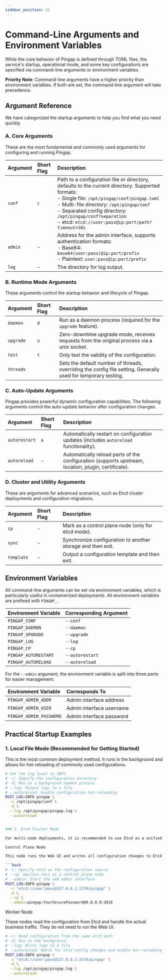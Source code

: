 ```yaml
---
sidebar_position: 21
---
```


# Command-Line Arguments and Environment Variables

While the core behavior of Pingap is defined through TOML files, the service's startup, operational mode, and some key configurations are specified via command-line arguments or environment variables.

**Priority Note**: Command-line arguments have a higher priority than environment variables. If both are set, the command-line argument will take precedence.

## Argument Reference

We have categorized the startup arguments to help you find what you need quickly.

### A. Core Arguments

These are the most fundamental and commonly used arguments for configuring and running Pingap.

| Argument | Short Flag | Description                                                                                                                                                                                                                                                                                                                   |
| :------- | :--------- | :---------------------------------------------------------------------------------------------------------------------------------------------------------------------------------------------------------------------------------------------------------------------------------------------------------------------------- |
| `conf`   | `c`        | Path to a configuration file or directory, defaults to the current directory. Supported formats:<br />- Single file: `/opt/pingap/conf/pingap.toml`<br />- Multi-file directory: `/opt/pingap/conf`<br />- Separated config directory: `/opt/pingap/conf?separation`<br />- etcd: `etcd://user:pass@ip:port/path?timeout=10s` |
| `admin`  | -          | Address for the admin interface, supports authentication formats:<br />- Base64: `base64(user:pass)@ip:port/prefix`<br />- Plaintext: `user:pass@ip:port/prefix`                                                                                                                                                              |
| `log`    | -          | The directory for log output.                                                                                                                                                                                                                                                                                                 |

### B. Runtime Mode Arguments

These arguments control the startup behavior and lifecycle of Pingap.

| Argument  | Short Flag | Description                                                                                                   |
| :-------- | :--------- | :------------------------------------------------------------------------------------------------------------ |
| `daemon`  | `d`        | Run as a daemon process (required for the `upgrade` feature).                                                 |
| `upgrade` | `u`        | Zero-downtime upgrade mode, receives requests from the original process via a unix socket.                    |
| `test`    | `t`        | Only test the validity of the configuration.                                                                  |
| `threads` |            | Sets the default number of threads, overriding the config file setting. Generally used for temporary testing. |

### C. Auto-Update Arguments

Pingap provides powerful dynamic configuration capabilities. The following arguments control the auto-update behavior after configuration changes.

| Argument      | Short Flag | Description                                                                                         |
| :------------ | :--------- | :-------------------------------------------------------------------------------------------------- |
| `autorestart` | `a`        | Automatically restart on configuration updates (includes `autoreload` functionality).               |
| `autoreload`  | -          | Automatically reload parts of the configuration (supports upstream, location, plugin, certificate). |

### D. Cluster and Utility Arguments

These are arguments for advanced scenarios, such as Etcd cluster deployments and configuration migrations.

| Argument   | Short Flag | Description                                                 |
| :--------- | :--------- | :---------------------------------------------------------- |
| `cp`       | -          | Mark as a control plane node (only for etcd mode).          |
| `sync`     | -          | Synchronize configuration to another storage and then exit. |
| `template` | -          | Output a configuration template and then exit.              |

## Environment Variables

All command-line arguments can be set via environment variables, which is particularly useful in containerized deployments. All environment variables are prefixed with `PINGAP_`.

| Environment Variable | Corresponding Argument |
| :------------------- | :--------------------- |
| `PINGAP_CONF`        | `--conf`               |
| `PINGAP_DAEMON`      | `--daemon`             |
| `PINGAP_UPGRADE`     | `--upgrade`            |
| `PINGAP_LOG`         | `--log`                |
| `PINGAP_CP`          | `--cp`                 |
| `PINGAP_AUTORESTART` | `--autorestart`        |
| `PINGAP_AUTORELOAD`  | `--autoreload`         |

For the `--admin` argument, the environment variable is split into three parts for easier management:

| Environment Variable    | Corresponds To           |
| :---------------------- | :----------------------- |
| `PINGAP_ADMIN_ADDR`     | Admin interface address  |
| `PINGAP_ADMIN_USER`     | Admin interface username |
| `PINGAP_ADMIN_PASSWORD` | Admin interface password |

## Practical Startup Examples

### 1. Local File Mode (Recommended for Getting Started)

This is the most common deployment method. It runs in the background and allows for hot-reloading of commonly used configurations.

```bash
# Set the log level to INFO
# -c: Specify the configuration directory
# -d: Run as a background daemon process
# --log: Output logs to a file
# --autoreload: Enable configuration hot-reloading
RUST_LOG=INFO pingap \
  -c /opt/pingap/conf \
  -d \
  --log /opt/pingap/pingap.log \
  --autoreload


### 2. Etcd Cluster Mode

For multi-node deployments, it is recommended to use Etcd as a unified configuration center and to separate the control plane nodes from the worker nodes.

Control Plane Node

This node runs the Web UI and writes all configuration changes to Etcd.

```bash
# -c: Specify etcd as the configuration source
# --cp: Declare this as a control plane node
# --admin: Start the web admin interface
RUST_LOG=INFO pingap \
  -c "etcd://user:pass@127.0.0.1:2379/pingap" \
  -d \
  --cp \
  --admin=pingap:YourSecurePassword@0.0.0.0:3018
```

Worker Node

These nodes read the configuration from Etcd and handle the actual business traffic. They do not need to run the Web UI.


```bash
# -c: Read configuration from the same etcd path
# -d: Run in the background
# --log: Write logs to a file
# --autoreload: Watch for etcd config changes and enable hot-reloading
RUST_LOG=INFO pingap \
  -c "etcd://user:pass@127.0.0.1:2379/pingap" \
  -d \
  --log /opt/pingap/pingap.log \
  --autoreload
```

